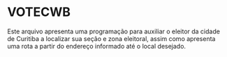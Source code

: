 # VOTECWB
Este arquivo apresenta uma programação para auxiliar o eleitor da cidade de Curitiba a localizar sua seção e zona eleitoral, assim como apresenta uma rota a partir do endereço informado até o local desejado. 
